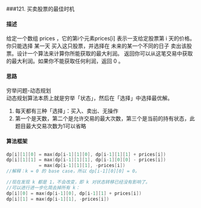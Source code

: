 ###121. 买卖股票的最佳时机

#### 描述
给定一个数组 prices ，它的第i个元素prices[i] 表示一支给定股票第 i 天的价格。
你只能选择 某一天 买入这只股票，并选择在 未来的某一个不同的日子 卖出该股票。设计一个算法来计算你所能获取的最大利润。
返回你可以从这笔交易中获取的最大利润。如果你不能获取任何利润，返回 0 。

#### 思路
穷举问题-动态规划  
动态规划算法本质上就是穷举「状态」，然后在「选择」中选择最优解。
1. 每天都有三种「选择」：买入、卖出、无操作
2. 第一个是天数，第二个是允许交易的最大次数，第三个是当前的持有状态，此题目最大交易次数为1可以省略

#### 算法框架
```go
dp[i][1][0] = max(dp[i-1][1][0], dp[i-1][1][1] + prices[i])
dp[i][1][1] = max(dp[i-1][1][1], dp[i-1][0][0] - prices[i])
            = max(dp[i-1][1][1], -prices[i])
//解释：k = 0 的 base case，所以 dp[i-1][0][0] = 0。

//现在发现 k 都是 1，不会改变，即 k 对状态转移已经没有影响了。
//可以进行进一步化简去掉所有 k：
dp[i][0] = max(dp[i-1][0], dp[i-1][1] + prices[i])
dp[i][1] = max(dp[i-1][1], -prices[i])
```